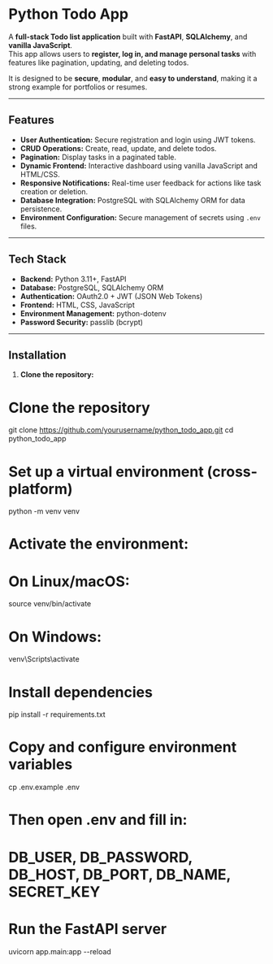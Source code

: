 # Python Todo App

A **full-stack Todo list application** built with **FastAPI**, **SQLAlchemy**, and **vanilla JavaScript**.  
This app allows users to **register, log in, and manage personal tasks** with features like pagination, updating, and deleting todos.  

It is designed to be **secure**, **modular**, and **easy to understand**, making it a strong example for portfolios or resumes.

---

## Features

- **User Authentication:** Secure registration and login using JWT tokens.
- **CRUD Operations:** Create, read, update, and delete todos.
- **Pagination:** Display tasks in a paginated table.
- **Dynamic Frontend:** Interactive dashboard using vanilla JavaScript and HTML/CSS.
- **Responsive Notifications:** Real-time user feedback for actions like task creation or deletion.
- **Database Integration:** PostgreSQL with SQLAlchemy ORM for data persistence.
- **Environment Configuration:** Secure management of secrets using `.env` files.

---

## Tech Stack

- **Backend:** Python 3.11+, FastAPI
- **Database:** PostgreSQL, SQLAlchemy ORM
- **Authentication:** OAuth2.0 + JWT (JSON Web Tokens)
- **Frontend:** HTML, CSS, JavaScript
- **Environment Management:** python-dotenv
- **Password Security:** passlib (bcrypt)

---

## Installation

1. **Clone the repository:**

# Clone the repository
git clone https://github.com/yourusername/python_todo_app.git
cd python_todo_app

# Set up a virtual environment (cross-platform)
python -m venv venv
# Activate the environment:
# On Linux/macOS:
source venv/bin/activate
# On Windows:
venv\Scripts\activate

# Install dependencies
pip install -r requirements.txt

# Copy and configure environment variables
cp .env.example .env
# Then open .env and fill in:
# DB_USER, DB_PASSWORD, DB_HOST, DB_PORT, DB_NAME, SECRET_KEY

# Run the FastAPI server
uvicorn app.main:app --reload
